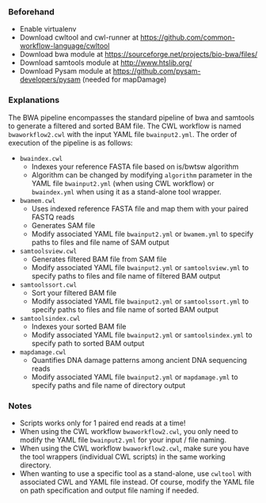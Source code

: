 ### Beforehand ###

- Enable virtualenv
- Download cwltool and cwl-runner at https://github.com/common-workflow-language/cwltool
- Download bwa module at https://sourceforge.net/projects/bio-bwa/files/ 
- Download samtools module at http://www.htslib.org/
- Download Pysam module at https://github.com/pysam-developers/pysam (needed for mapDamage)

### Explanations ###
The BWA pipeline encompasses the standard pipeline of bwa and samtools to generate a filtered and sorted BAM file. The CWL workflow is named `bwaworkflow2.cwl` with the input YAML file `bwainput2.yml`.
The order of execution of the pipeline is as follows:

- `bwaindex.cwl`
  - Indexes your reference FASTA file based on is/bwtsw algorithm
  - Algorithm can be changed by modifying `algorithm` parameter in the YAML file `bwainput2.yml` (when using CWL workflow) or `bwaindex.yml` when using it as a stand-alone tool wrapper.
- `bwamem.cwl`
  - Uses indexed reference FASTA file and map them with your paired FASTQ reads
  - Generates SAM file
  - Modify associated YAML file `bwainput2.yml` or `bwamem.yml` to specify paths to files and file name of SAM output
- `samtoolsview.cwl` 
  - Generates filtered BAM file from SAM file
  - Modify associated YAML file `bwainput2.yml` or `samtoolsview.yml` to specify paths to files and file name of filtered BAM output
- `samtoolssort.cwl`
  - Sort your filtered BAM file
  - Modify associated YAML file `bwainput2.yml` or `samtoolssort.yml` to specify paths to files and file name of sorted BAM output
- `samtoolsindex.cwl`
  - Indexes your sorted BAM file
  - Modify associated YAML file `bwainput2.yml` or `samtoolsindex.yml` to specify path to sorted BAM output
- `mapdamage.cwl`
  - Quantifies DNA damage patterns among ancient DNA sequencing reads 
  - Modify associated YAML file `bwainput2.yml` or `mapdamage.yml` to specify paths and file name of directory output

### Notes ###

- Scripts works only for 1 paired end reads at a time!
- When using the CWL workflow `bwaworkflow2.cwl`, you only need to modify the YAML file `bwainput2.yml` for your input / file naming.
- When using the CWL workflow `bwaworkflow2.cwl`, make sure you have the tool wrappers (individual CWL scripts) in the same working directory.
- When wanting to use a specific tool as a stand-alone, use `cwltool` with associated CWL and YAML file instead. Of course, modify the YAML file on path specification and output file naming if needed.
